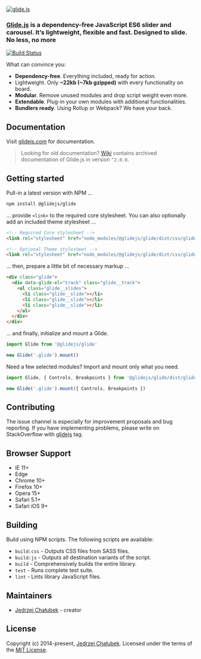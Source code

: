 [![glide.js](https://glidejs.com/images/glidejs-logotype-dark.png)](https://glidejs.com)

### [Glide.js](https://glidejs.com) is a dependency-free JavaScript ES6 slider and carousel. It’s lightweight, flexible and fast. Designed to slide. No less, no more

[![Build Status](https://api.travis-ci.org/glidejs/glide.svg?branch=master)](https://travis-ci.org/glidejs/glide)

What can convince you:
- **Dependency-free**. Everything included, ready for action.
- Lightweight. Only **~22kb (~7kb gzipped)** with every functionality on board.
- **Modular**. Remove unused modules and drop script weight even more.
- **Extendable**. Plug-in your own modules with additional functionalities.
- **Bundlers ready**. Using Rollup or Webpack? We have your back.

## Documentation

Visit [glidejs.com](https://glidejs.com/docs) for documentation.

> Looking for old documentation? [Wiki](https://github.com/glidejs/glide/wiki) contains archived documentation of Glide.js in version `^2.0.0`.

## Getting started

Pull-in a latest version with NPM ...

```bash
npm install @glidejs/glide
```

... provide `<link>` to the required core stylesheet. You can also optionally add an included theme stylesheet ...

```html
<!-- Required Core stylesheet -->
<link rel="stylesheet" href="node_modules/@glidejs/glide/dist/css/glide.core.min.css">

<!-- Optional Theme stylesheet -->
<link rel="stylesheet" href="node_modules/@glidejs/glide/dist/css/glide.theme.min.css">
```

... then, prepare a little bit of necessary markup ...

```html
<div class="glide">
  <div data-glide-el="track" class="glide__track">
    <ul class="glide__slides">
      <li class="glide__slide"></li>
      <li class="glide__slide"></li>
      <li class="glide__slide"></li>
    </ul>
  </div>
</div>
```

... and finally, initialize and mount a Glide.

```js
import Glide from '@glidejs/glide'

new Glide('.glide').mount()
```

Need a few selected modules? Import and mount only what you need.

```js
import Glide, { Controls, Breakpoints } from '@glidejs/glide/dist/glide.modular.esm'

new Glide('.glide').mount({ Controls, Breakpoints })
```

## Contributing

The issue channel is especially for improvement proposals and bug reporting. If you have implementing problems, please write on StackOverflow with [glidejs](https://stackoverflow.com/questions/tagged/glidejs) tag.

## Browser Support

 - IE 11+
 - Edge
 - Chrome 10+
 - Firefox 10+
 - Opera 15+
 - Safari 5.1+
 - Safari iOS 9+

## Building

Build using NPM scripts. The following scripts are available:
- `build:css` - Outputs CSS files from SASS files.
- `build:js` - Outputs all destination variants of the script.
- `build` - Comprehensively builds the entire library.
- `test` - Runs complete test suite.
- `lint` - Lints library JavaScript files.

## Maintainers

- [Jędrzej Chałubek](https://github.com/jedrzejchalubek) - creator

## License

Copyright (c) 2014-present, [Jędrzej Chałubek](https://jedrzejchalubek.com). Licensed under the terms of the [MIT License](https://opensource.org/licenses/MIT).
